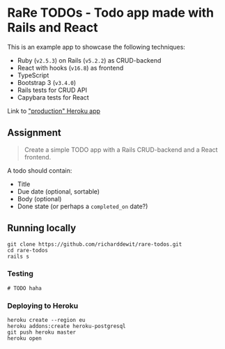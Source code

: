 # RaRe TODOs - Todo app made with Rails and React

This is an example app to showcase the following techniques:

- Ruby (`v2.5.3`) on Rails (`v5.2.2`) as CRUD-backend
- React with hooks (`v16.8`) as frontend
- TypeScript
- Bootstrap 3 (`v3.4.0`)
- Rails tests for CRUD API
- Capybara tests for React

Link to ["production" Heroku app](https://rare-todos.herokuapp.com/)

## Assignment

> Create a simple TODO app with a Rails CRUD-backend and a React frontend.

A todo should contain:

- Title
- Due date (optional, sortable)
- Body (optional)
- Done state (or perhaps a `completed_on` date?)

## Running locally

```
git clone https://github.com/richarddewit/rare-todos.git
cd rare-todos
rails s
```

### Testing

```
# TODO haha
```

### Deploying to Heroku

```
heroku create --region eu
heroku addons:create heroku-postgresql
git push heroku master
heroku open
```
